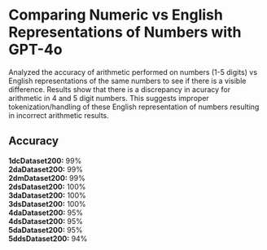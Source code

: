 # Comparing Numeric vs English Representations of Numbers with GPT-4o

Analyzed the accuracy of arithmetic performed on numbers (1-5 digits) vs English representations of the same numbers to see if there is a visible difference. Results show that there is a discrepancy in acuracy for arithmetic in 4 and 5 digit numbers. This suggests improper tokenization/handling of these English representation of numbers resulting in incorrect arithmetic results.

## Accuracy
**1dcDataset200:** 99% \
**2daDataset200:** 99% \
**2dmDataset200:** 99% \
**2dsDataset200:** 100% \
**3daDataset200:** 100% \
**3dsDataset200:** 100% \
**4daDataset200:** 95% \
**4dsDataset200:** 95% \
**5daDataset200:** 95% \
**5ddsDataset200:** 94%
